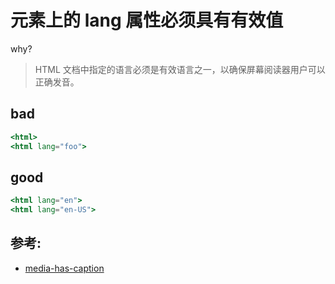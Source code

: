 # 元素上的 lang 属性必须具有有效值

why?

> HTML 文档中指定的语言必须是有效语言之一，以确保屏幕阅读器用户可以正确发音。

## bad

```jsx
<html>
<html lang="foo">
```

## good

```jsx
<html lang="en">
<html lang="en-US">
```

## 参考:

- [media-has-caption](https://github.com/jsx-eslint/eslint-plugin-react/blob/c42b624d0fb9ad647583a775ab9751091eec066f/docs/rules/media-has-caption)
